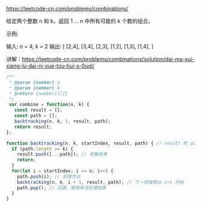 https://leetcode-cn.com/problems/combinations/

给定两个整数 n 和 k，返回 1 ... n 中所有可能的 k 个数的组合。

示例:

输入: n = 4, k = 2
输出:
[
  [2,4],
  [3,4],
  [2,3],
  [1,2],
  [1,3],
  [1,4],
]

讲解：https://leetcode-cn.com/problems/combinations/solution/dai-ma-sui-xiang-lu-dai-ni-xue-tou-hui-s-0uql/

```js
/**
 * @param {number} n
 * @param {number} k
 * @return {number[][]}
 */
 var combine = function(n, k) {
   const result = [];
   const path = [];
   backtracking(n, k, 1, result, path);
   return result;
};

function backtracking(n, k, startIndex, result, path) { // result 和 path 也可以使用全局变量保存
  if (path.length >= k) {
    result.push([...path]); // 收集结果 
    return;
  }
  for(let i = startIndex; i <= n; i++) {
    path.push(i); // 处理节点
    backtracking(n, k, i + 1, result, path); // 下一层搜索从 i+1 开始
    path.pop(); // 回溯，撤销本次处理结果
  }
}
```
